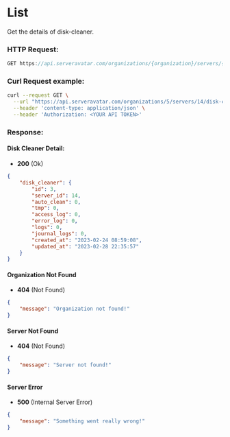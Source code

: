 # List

Get the details of disk-cleaner.


### HTTP Request:

```js
GET https://api.serveravatar.com/organizations/{organization}/servers/{server}/disk-cleaner
```

### Curl Request example:

```sh
curl --request GET \
  --url "https://api.serveravatar.com/organizations/5/servers/14/disk-cleaner" \
  --header 'content-type: application/json' \
  --header 'Authorization: <YOUR API TOKEN>'
```

### Response:

#### Disk Cleaner Detail:

- __200__ (Ok)

```json
{
    "disk_cleaner": {
        "id": 3,
        "server_id": 14,
        "auto_clean": 0,
        "tmp": 0,
        "access_log": 0,
        "error_log": 0,
        "logs": 0,
        "journal_logs": 0,
        "created_at": "2023-02-24 08:59:08",
        "updated_at": "2023-02-28 22:35:57"
    }
}
```

#### Organization Not Found
- __404__ (Not Found)

```json
{
    "message": "Organization not found!"
}
```

#### Server Not Found
- __404__ (Not Found)

```json
{
    "message": "Server not found!"
}
```

#### Server Error
- __500__ (Internal Server Error)
```json
{
    "message": "Something went really wrong!"
}
```